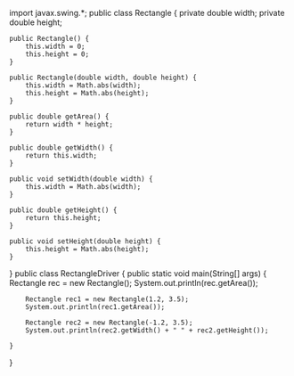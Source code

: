 import javax.swing.*;
public class Rectangle {
	private double width;
	private double height;

	public Rectangle() {
		this.width = 0;
		this.height = 0;
	}

	public Rectangle(double width, double height) {
		this.width = Math.abs(width);
		this.height = Math.abs(height);
	}

	public double getArea() {
		return width * height;
	}

	public double getWidth() {
		return this.width;
	}

	public void setWidth(double width) {
		this.width = Math.abs(width);
	}

	public double getHeight() {
		return this.height;
	}

	public void setHeight(double height) {
		this.height = Math.abs(height);
	}

}
public class RectangleDriver {
	public static void main(String[] args) {
		Rectangle rec = new Rectangle();
		System.out.println(rec.getArea());

		Rectangle rec1 = new Rectangle(1.2, 3.5);
		System.out.println(rec1.getArea());

		Rectangle rec2 = new Rectangle(-1.2, 3.5);
		System.out.println(rec2.getWidth() + " " + rec2.getHeight());

	}
}
